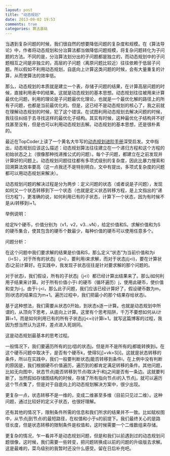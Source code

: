 ```yaml
---
layout: post
title: "动态规划"
date: 2013-09-02 19:53
comments: true
categories: 算法基础
---
```


当遇到复杂问题的时候，我们很自然的想要降低问题的复杂度和规模。在《算法导论》中，作者将动态规划和分治算法都当做降低问题规模，将复杂问题转化为子问题的方法。不同的是，分治算法划分出的子问题都是独立的，而动态规划中的子问题相互之间是非独立的，高层的子问题（离原问题比较近）往往依赖于低层子问题。所以假如不利用动态规划，自底向上计算这类问题的时候，会有大量重复的计算，从而使算法的效率低。

那么，动态规划的本质就是建立一个表，存储子问题的结果，在计算高层问题的时候，直接利用表中的结果。这就是动态规划的基本思想。动态规划往往被用来计算最优化问题，利用的理论是子问题最优化理论，也就是一个最优化解的路径上的所有子问题，也都是当前最优化的。但是，这已经不是动态规划的核心了，我之前就在理解动态规划的时候，犯了这个错误。在试图利用动态规划去解决问题的时候，我往往纠结于去寻找这样的最优化子结构。其实有时候，这种最优化子结构并不好找甚至没有，但是也可以利用动态规划去解。动态规划的基本思想，还是很朴素的。

最近在TopCoder上读了一个黄名大牛写的[动态规划进阶手册](http://www.topcoder.com/tc?d1=tutorials&d2=dynProg&module=Static)深受启发。文中指出，动态规划应该这么描述：动态规划算法往往建立在一个递归方程和这个方程的初始状态之上（很像那种找递推公式的问题）。每个子问题，都建立在之前发现并计算好的问题上。动态规划问题往往都有多项式级别的复杂度，因此比暴力搜索和回溯算法效率要高（这一点我还不是特别明白，文中有提出，多项式复杂度的问题都可以用动态规划来解决）。

动态规划问题的解决过程是分为两步：定义问题的状态（或者说是子问题），发现如何又一个状态转移到下一个状态（也就是定义状态转移方程，是上文指出的“递归方程”），更准确的说，如何利用已有的子状态，计算下一个状态，因为有时候不是从i转移到i+1。

举例说明：

给定N个硬币，价值分别为（v1，v2，v3...vN），给定价值和S。求解价值和为S的硬币集合，使其包含的硬币个数最少，每种价值的硬币可以使用任意多个。

问题分析：

在这个问题中我们要求解的结果是价值和S，那么定义“状态”为当前价值和为i（i<S），对于所有的状态j（j>i），要利用i来求解，而对于状态j(j<i)，要在计算状态i之前计算好。在实践中，我发现子状态往往是针对要求解的那个问题的。

对于状态i，我们假设，所有的子状态j（j<i）都已经计算出结果来了。那么i如何利用子结果来计算。对于所有价值小于i 的硬币（循环遍历）j，使用此硬币，使价值和变为i-j，由于i-j<i，那么此子问题，我们应该已经计算好了，假设硬币数为m，则i状态的结果应为m+1。遍历过程中，我们把最小的那个结果存给状态i。

基于这种想法，我们需要从状态0开始，到状态s逐一计算。也就是动态规划中所谓的，从顶向下思考，从底向上计算。这里有个思考陷阱，千万不要想如何从i计算i+1，而是如何利用已有的所有子状态j(j<=i)计算i+1。就写这篇博客的过程，我因为想当然认为这样，差点进入死胡同。

这是动态规划最基本的思考过程。

一般情况下，我们要遍历所有的比i低的状态j，但是并不是所有的j都能转换到i。在这个硬币问题中取决于，是否有个硬币k，使得S[j]+vk=S[i]。这就是状态转移的条件，所以在实践中，我们一般要判断状态j能否转移到条件i，在上例中没有判断的原因是，我们根据硬币价值遍历，遍历到的都肯定满足转移的条件。其他问题，比如无向图中，状态节点j能否转移到节点i取决于i和j之间是否有一条边。这就要判断了，当然假如存储图结构的时候，存储了所有指向节点i的入节点j，就可以遍历这个节点集了，但是对于自底向上的动态规划解决方案中，很少出现。

更复杂一点，状态转移不是一维的，变成二维甚至多维（目前只见过二维）。这种问题，通过比较好的定义子状态，也很好理解。

还有其他的情况下，限制条件所需的信息和我们所求的结果并不一致。比如赋权图中，从节点j到节点i的最短路径，在权值和小于s的前提下。我们最终关心的是路径长度，但是状态转移的限制条件是权值和，这时候需要一个二维数组来存储。

更复杂的情况，乍一看并不是动态规划问题，但是和我们以前遇到过的动态规划问题很像，这时候，我们需要一些转变，把问题转换成以前的问题的升级版去求解。这是最难的，菜鸟级别的我暂时还没什么感受。留在日后补充吧。